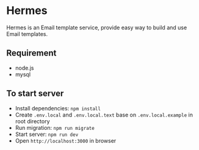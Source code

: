 # Hermes

Hermes is an Email template service, provide easy way to build and use Email templates.

## Requirement

- node.js
- mysql

## To start server

- Install dependencies: `npm install`
- Create `.env.local` and `.env.local.text` base on `.env.local.example` in root directory
- Run migration: `npm run migrate`
- Start server: `npm run dev`
- Open `http://localhost:3000` in browser
